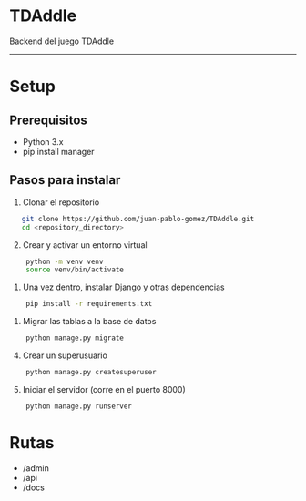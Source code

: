 # TDAddle

Backend del juego TDAddle

---
# Setup

## Prerequisitos
- Python 3.x
- pip install manager

## Pasos para instalar

1. Clonar el repositorio
```bash
   git clone https://github.com/juan-pablo-gomez/TDAddle.git
   cd <repository_directory>
```

2. Crear y activar un entorno virtual
```bash 
    python -m venv venv
    source venv/bin/activate
```

1. Una vez dentro, instalar Django y otras dependencias
```bash
    pip install -r requirements.txt
```

1. Migrar las tablas a la base de datos

```bash
    python manage.py migrate
```

4. Crear un superusuario
```bash
    python manage.py createsuperuser
```

5. Iniciar el servidor (corre en el puerto 8000)
```bash
    python manage.py runserver
```

# Rutas
   - /admin
   - /api
   - /docs